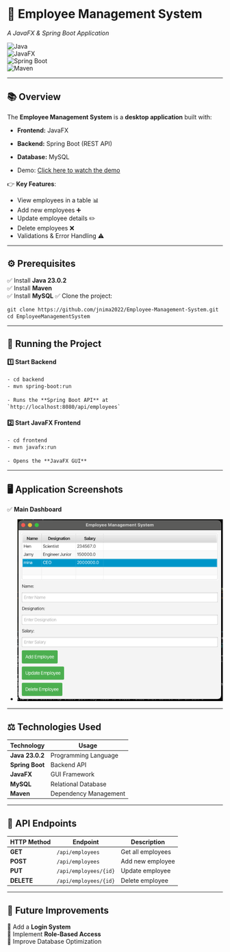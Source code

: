 # **📌 Employee Management System**  
*A JavaFX & Spring Boot Application*  

![Java](https://img.shields.io/badge/Java-23.0.2-blue?style=for-the-badge)  
![JavaFX](https://img.shields.io/badge/JavaFX-Frontend-green?style=for-the-badge)  
![Spring Boot](https://img.shields.io/badge/SpringBoot-Backend-brightgreen?style=for-the-badge)  
![Maven](https://img.shields.io/badge/Maven-Build-orange?style=for-the-badge)  

---

## **📚 Overview**
The **Employee Management System** is a **desktop application** built with:
- **Frontend:** JavaFX
- **Backend:** Spring Boot (REST API)
- **Database:** MySQL

- Demo:
[Click here to watch the demo]([https://private-user-images.githubusercontent.com/121528869/416436693-93263e79-1b87-446d-8727-f12c44455b79.mp4?jwt=eyJhbGciOiJIUzI1NiIsInR5cCI6IkpXVCJ9.eyJpc3MiOiJnaXRodWIuY29tIiwiYXVkIjoicmF3LmdpdGh1YnVzZXJjb250ZW50LmNvbSIsImtleSI6ImtleTUiLCJleHAiOjE3NDA0NDUyNDAsIm5iZiI6MTc0MDQ0NDk0MCwicGF0aCI6Ii8xMjE1Mjg4NjkvNDE2NDM2NjkzLTkzMjYzZTc5LTFiODctNDQ2ZC04NzI3LWYxMmM0NDQ1NWI3OS5tcDQ_WC1BbXotQWxnb3JpdGhtPUFXUzQtSE1BQy1TSEEyNTYmWC1BbXotQ3JlZGVudGlhbD1BS0lBVkNPRFlMU0E1M1BRSzRaQSUyRjIwMjUwMjI1JTJGdXMtZWFzdC0xJTJGczMlMkZhd3M0X3JlcXVlc3QmWC1BbXotRGF0ZT0yMDI1MDIyNVQwMDU1NDBaJlgtQW16LUV4cGlyZXM9MzAwJlgtQW16LVNpZ25hdHVyZT1mNGM5MmEyMGE1Mzg1MDMxM2UxOTk4NzYwZjRmMWE1OWFiY2QyMzY0OGMwNjU3ODYxYjc3YjE2MmUyNzBjMGI1JlgtQW16LVNpZ25lZEhlYWRlcnM9aG9zdCJ9.pulr6h4S8XHrSmAmEfM1qcHwEftBzk2RCKlXvQivMXg](https://github.com/user-attachments/assets/93263e79-1b87-446d-8727-f12c44455b79))


👉 **Key Features**:
- View employees in a table 📊  
- Add new employees ➕  
- Update employee details ✏️  
- Delete employees ❌  
- Validations & Error Handling ⚠️  

---

## **⚙️ Prerequisites**
✅ Install **Java 23.0.2**  
✅ Install **Maven**  
✅ Install **MySQL**
✅ Clone the project:  

    git clone https://github.com/jnima2022/Employee-Management-System.git
    cd EmployeeManagementSystem

---

## **🚀 Running the Project**
#### **1️⃣ Start Backend**

    - cd backend
    - mvn spring-boot:run

    - Runs the **Spring Boot API** at `http://localhost:8080/api/employees`

#### **2️⃣ Start JavaFX Frontend**

    - cd frontend
    - mvn javafx:run

    - Opens the **JavaFX GUI**

---

## **🖥️ Application Screenshots**
✅ **Main Dashboard**  
- ![Demo Screenshot](DemoUI.png)

---

## **⚖️ Technologies Used**
| Technology     | Usage           |
|---------------|----------------|
| **Java 23.0.2** | Programming Language |
| **Spring Boot** | Backend API |
| **JavaFX**    | GUI Framework |
| **MySQL**     | Relational Database |
| **Maven**     | Dependency Management |

---

## **📌 API Endpoints**
| HTTP Method | Endpoint | Description |
|------------|----------|------------|
| **GET** | `/api/employees` | Get all employees |
| **POST** | `/api/employees` | Add new employee |
| **PUT** | `/api/employees/{id}` | Update employee |
| **DELETE** | `/api/employees/{id}` | Delete employee |

---

## **📌 Future Improvements**
🔹 Add a **Login System**  
🔹 Implement **Role-Based Access**  
🔹 Improve Database Optimization  


